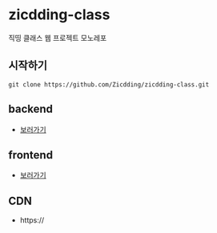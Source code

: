 # zicdding-class

직띵 클래스 웹 프로젝트 모노레포

## 시작하기

```
git clone https://github.com/Zicdding/zicdding-class.git
```

## backend

- [보러가기](./backend/README.md)

## frontend

- [보러가기](./frontend/README.md)

## CDN

- https://
